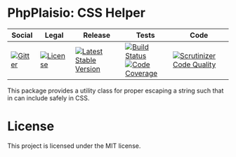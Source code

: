 # PhpPlaisio: CSS Helper

<table>
<thead>
<tr>
<th>Social</th>
<th>Legal</th>
<th>Release</th>
<th>Tests</th>
<th>Code</th>
</tr>
</thead>
<tbody>
<tr>
<td>
<a href="https://gitter.im/PhpPlaisio/PhpPlaisio"><img src="https://badges.gitter.im/PhpPlaisio/PhpPlaisio.svg" alt="Gitter"/></a>
</td>
<td>
<a href="https://packagist.org/packages/plaisio/helper-css"><img src="https://poser.pugx.org/plaisio/helper-css/license" alt="License"/></a>
</td>
<td>
<a href="https://packagist.org/packages/plaisio/helper-css"><img src="https://poser.pugx.org/plaisio/helper-css/v/stable" alt="Latest Stable Version"/></a>
</td>
<td>
<a href="https://github.com/PhpPlaisio/helper-css/actions/workflows/unit.yml"><img src="https://github.com/PhpPlaisio/helper-css/actions/workflows/unit.yml/badge.svg" alt="Build Status"/></a><br/>
<a href="https://codecov.io/gh/PhpPlaisio/helper-css"><img src="https://codecov.io/gh/PhpPlaisio/helper-css/branch/master/graph/badge.svg" alt="Code Coverage"/></a>
</td>
<td>
<a href="https://scrutinizer-ci.com/g/PhpPlaisio/helper-css/?branch=master"><img src="https://scrutinizer-ci.com/g/PhpPlaisio/helper-css/badges/quality-score.png?b=master" alt="Scrutinizer Code Quality"/></a>
</td>
</tr>
</tbody>
</table>

This package provides a utility class for proper escaping a string such that in can include safely in CSS.

#  License

This project is licensed under the MIT license.
